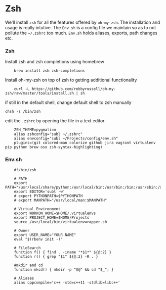 # Zsh

We'll install `zsh` for all the features offered by `oh-my-zsh`. The installation and usage is really intutive. The `Env.sh` is a config file we maintain so as to not pollute the `~/.zshrc` too much. `Env.sh` holds aliases, exports, path changes etc.

### Zsh

Install zsh and zsh completions using homebrew

        brew install zsh zsh-completions

Install oh-my-zsh on top of zsh to getting additional functionality

        curl -L https://github.com/robbyrussell/oh-my-zsh/raw/master/tools/install.sh | sh

if still in the default shell, change default shell to zsh manually

    chsh -s /bin/zsh

edit the `.zshrc` by opening the file in a text editor

        ZSH_THEME=pygmalion
        alias zshconfig="subl ~/.zshrc"
        alias envconfig="subl ~/Projects/config/env.sh"
        plugins=(git colored-man colorize github jira vagrant virtualenv pip python brew osx zsh-syntax-highlighting)

### Env.sh
~~~
    #!/bin/zsh

    # PATH
    export PATH="/usr/local/share/python:/usr/local/bin:/usr/bin:/bin:/usr/sbin:/sbin"
    export EDITOR='subl -w'
    # export PYTHONPATH=$PYTHONPATH
    # export MANPATH="/usr/local/man:$MANPATH"

    # Virtual Environment
    export WORKON_HOME=$HOME/.virtualenvs
    export PROJECT_HOME=$HOME/Projects
    source /usr/local/bin/virtualenvwrapper.sh

    # Owner
    export USER_NAME="YOUR NAME"
    eval "$(rbenv init -)"

    # FileSearch
    function f() { find . -iname "*$1*" ${@:2} }
    function r() { grep "$1" ${@:2} -R . }

    #mkdir and cd
    function mkcd() { mkdir -p "$@" && cd "$_"; }

    # Aliases
    alias cppcompile='c++ -std=c++11 -stdlib=libc++'
~~~
